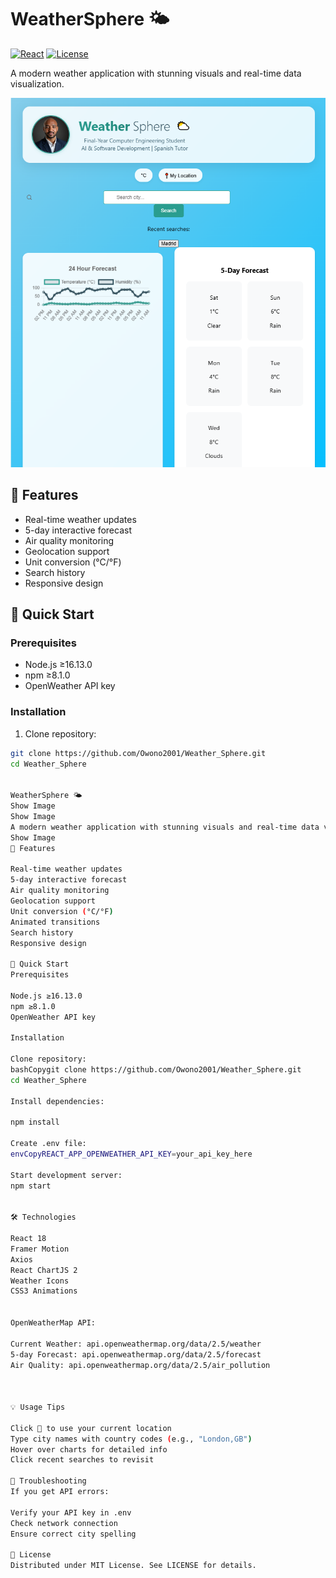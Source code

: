 # WeatherSphere 🌤️

[![React](https://img.shields.io/badge/React-18.2.0-blue)](https://reactjs.org/)
[![License](https://img.shields.io/badge/License-MIT-green)](LICENSE)

A modern weather application with stunning visuals and real-time data visualization.

![WeatherSphere Screenshot](public/weatherwebApp.png)

## 🌟 Features
- Real-time weather updates
- 5-day interactive forecast
- Air quality monitoring
- Geolocation support
- Unit conversion (°C/°F)
- Search history
- Responsive design

## 🚀 Quick Start

### Prerequisites
- Node.js ≥16.13.0
- npm ≥8.1.0
- OpenWeather API key

### Installation
1. Clone repository:
```bash
git clone https://github.com/Owono2001/Weather_Sphere.git
cd Weather_Sphere


WeatherSphere 🌤️
Show Image
Show Image
A modern weather application with stunning visuals and real-time data visualization.
Show Image
🌟 Features

Real-time weather updates
5-day interactive forecast
Air quality monitoring
Geolocation support
Unit conversion (°C/°F)
Animated transitions
Search history
Responsive design

🚀 Quick Start
Prerequisites

Node.js ≥16.13.0
npm ≥8.1.0
OpenWeather API key

Installation

Clone repository:
bashCopygit clone https://github.com/Owono2001/Weather_Sphere.git
cd Weather_Sphere

Install dependencies:

npm install

Create .env file:
envCopyREACT_APP_OPENWEATHER_API_KEY=your_api_key_here

Start development server:
npm start


🛠️ Technologies

React 18
Framer Motion
Axios
React ChartJS 2
Weather Icons
CSS3 Animations


OpenWeatherMap API:

Current Weather: api.openweathermap.org/data/2.5/weather
5-day Forecast: api.openweathermap.org/data/2.5/forecast
Air Quality: api.openweathermap.org/data/2.5/air_pollution



💡 Usage Tips

Click 📍 to use your current location
Type city names with country codes (e.g., "London,GB")
Hover over charts for detailed info
Click recent searches to revisit

🐛 Troubleshooting
If you get API errors:

Verify your API key in .env
Check network connection
Ensure correct city spelling

📜 License
Distributed under MIT License. See LICENSE for details.
